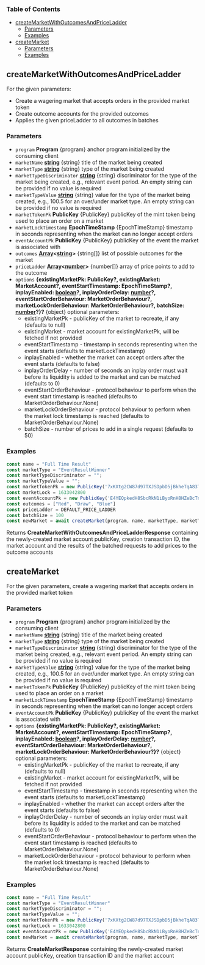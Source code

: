 <!-- Generated by documentation.js. Update this documentation by updating the source code. -->

### Table of Contents

*   [createMarketWithOutcomesAndPriceLadder][1]
    *   [Parameters][2]
    *   [Examples][3]
*   [createMarket][4]
    *   [Parameters][5]
    *   [Examples][6]

## createMarketWithOutcomesAndPriceLadder

For the given parameters:

*   Create a wagering market that accepts orders in the provided market token
*   Create outcome accounts for the provided outcomes
*   Applies the given priceLadder to all outcomes in batches

### Parameters

*   `program` **Program** {program} anchor program initialized by the consuming client
*   `marketName` **[string][7]** {string} title of the market being created
*   `marketType` **[string][7]** {string} type of the market being created
*   `marketTypeDiscriminator` **[string][7]** {string} discriminator for the type of the market being created, e.g., relevant event period. An empty string can be provided if no value is required
*   `marketTypeValue` **[string][7]** {string} value for the type of the market being created, e.g., 100.5 for an over/under market type. An empty string can be provided if no value is required
*   `marketTokenPk` **PublicKey** {PublicKey} publicKey of the mint token being used to place an order on a market
*   `marketLockTimestamp` **EpochTimeStamp** {EpochTimeStamp} timestamp in seconds representing when the market can no longer accept orders
*   `eventAccountPk` **PublicKey** {PublicKey} publicKey of the event the market is associated with
*   `outcomes` **[Array][8]<[string][7]>** {string\[]} list of possible outcomes for the market
*   `priceLadder` **[Array][8]<[number][9]>** {number\[]} array of price points to add to the outcome
*   `options` **{existingMarketPk: PublicKey?, existingMarket: MarketAccount?, eventStartTimestamp: EpochTimeStamp?, inplayEnabled: [boolean][10]?, inplayOrderDelay: [number][9]?, eventStartOrderBehaviour: MarketOrderBehaviour?, marketLockOrderBehaviour: MarketOrderBehaviour?, batchSize: [number][9]?}?** {object} optional parameters:  <ul>
        <li> existingMarketPk - publicKey of the market to recreate, if any (defaults to null)</li>
        <li> existingMarket - market account for existingMarketPk, will be fetched if not provided</li>
        <li> eventStartTimestamp - timestamp in seconds representing when the event starts (defaults to marketLockTimestamp)</li>
        <li> inplayEnabled - whether the market can accept orders after the event starts (defaults to false)</li>
        <li> inplayOrderDelay - number of seconds an inplay order must wait before its liquidity is added to the market and can be matched (defaults to 0)</li>
        <li> eventStartOrderBehaviour - protocol behaviour to perform when the event start timestamp is reached (defaults to MarketOrderBehaviour.None)</li>
        <li> marketLockOrderBehaviour - protocol behaviour to perform when the market lock timestamp is reached (defaults to MarketOrderBehaviour.None)</li>
        <li> batchSize - number of prices to add in a single request (defaults to 50)</li>
       </ul>

### Examples

```javascript
const name = "Full Time Result"
const marketType = "EventResultWinner"
const marketTypeDiscriminator = "";
const marketTypeValue = "";
const marketTokenPk = new PublicKey('7xKXtg2CW87d97TXJSDpbD5jBkheTqA83TZRuJosgAsU')
const marketLock = 1633042800
const eventAccountPk = new PublicKey('E4YEQpkedH8SbcRkN1iByoRnH8HZeBcTnqrrWkjpqLXA')
const outcomes = ["Red", "Draw", "Blue"]
const priceLadder = DEFAULT_PRICE_LADDER
const batchSize = 100
const newMarket = await createMarket(program, name, marketType, marketTypeDiscriminator, marketTypeValue, marketTokenPk, marketLock, eventAccountPk, outcomes, priceLadder, batchSize)
```

Returns **CreateMarketWithOutcomesAndPriceLadderResponse** containing the newly-created market account publicKey, creation transaction ID, the market account and the results of the batched requests to add prices to the outcome accounts

## createMarket

For the given parameters, create a wagering market that accepts orders in the provided market token

### Parameters

*   `program` **Program** {program} anchor program initialized by the consuming client
*   `marketName` **[string][7]** {string} title of the market being created
*   `marketType` **[string][7]** {string} type of the market being created
*   `marketTypeDiscriminator` **[string][7]** {string} discriminator for the type of the market being created, e.g., relevant event period. An empty string can be provided if no value is required
*   `marketTypeValue` **[string][7]** {string} value for the type of the market being created, e.g., 100.5 for an over/under market type. An empty string can be provided if no value is required
*   `marketTokenPk` **PublicKey** {PublicKey} publicKey of the mint token being used to place an order on a market
*   `marketLockTimestamp` **EpochTimeStamp** {EpochTimeStamp} timestamp in seconds representing when the market can no longer accept orders
*   `eventAccountPk` **PublicKey** {PublicKey} publicKey of the event the market is associated with
*   `options` **{existingMarketPk: PublicKey?, existingMarket: MarketAccount?, eventStartTimestamp: EpochTimeStamp?, inplayEnabled: [boolean][10]?, inplayOrderDelay: [number][9]?, eventStartOrderBehaviour: MarketOrderBehaviour?, marketLockOrderBehaviour: MarketOrderBehaviour?}?** {object} optional parameters:  <ul>
        <li> existingMarketPk - publicKey of the market to recreate, if any (defaults to null)</li>
        <li> existingMarket - market account for existingMarketPk, will be fetched if not provided</li>
        <li> eventStartTimestamp - timestamp in seconds representing when the event starts (defaults to marketLockTimestamp)</li>
        <li> inplayEnabled - whether the market can accept orders after the event starts (defaults to false)</li>
        <li> inplayOrderDelay - number of seconds an inplay order must wait before its liquidity is added to the market and can be matched (defaults to 0)</li>
        <li> eventStartOrderBehaviour - protocol behaviour to perform when the event start timestamp is reached (defaults to MarketOrderBehaviour.None)</li>
        <li> marketLockOrderBehaviour - protocol behaviour to perform when the market lock timestamp is reached (defaults to MarketOrderBehaviour.None)</li>
       </ul>

### Examples

```javascript
const name = "Full Time Result"
const marketType = "EventResultWinner"
const marketTypeDiscriminator = "";
const marketTypeValue = "";
const marketTokenPk = new PublicKey('7xKXtg2CW87d97TXJSDpbD5jBkheTqA83TZRuJosgAsU')
const marketLock = 1633042800
const eventAccountPk = new PublicKey('E4YEQpkedH8SbcRkN1iByoRnH8HZeBcTnqrrWkjpqLXA')
const newMarket = await createMarket(program, name, marketType, marketTypeDiscriminator, marketTypeValue, marketTokenPk, marketLock, eventAccountPk, outcomes)
```

Returns **CreateMarketResponse** containing the newly-created market account publicKey, creation transaction ID and the market account

[1]: #createmarketwithoutcomesandpriceladder

[2]: #parameters

[3]: #examples

[4]: #createmarket

[5]: #parameters-1

[6]: #examples-1

[7]: https://developer.mozilla.org/docs/Web/JavaScript/Reference/Global_Objects/String

[8]: https://developer.mozilla.org/docs/Web/JavaScript/Reference/Global_Objects/Array

[9]: https://developer.mozilla.org/docs/Web/JavaScript/Reference/Global_Objects/Number

[10]: https://developer.mozilla.org/docs/Web/JavaScript/Reference/Global_Objects/Boolean
